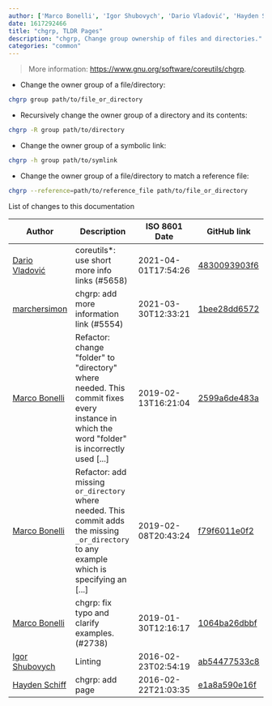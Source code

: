 ```yaml
---
author: ['Marco Bonelli', 'Igor Shubovych', 'Dario Vladović', 'Hayden Schiff', 'marchersimon']
date: 1617292466
title: "chgrp, TLDR Pages"
description: "chgrp, Change group ownership of files and directories."
categories: "common"
---
```

> More information: <https://www.gnu.org/software/coreutils/chgrp>.

- Change the owner group of a file/directory:

```bash
chgrp group path/to/file_or_directory
```

- Recursively change the owner group of a directory and its contents:

```bash
chgrp -R group path/to/directory
```

- Change the owner group of a symbolic link:

```bash
chgrp -h group path/to/symlink
```

- Change the owner group of a file/directory to match a reference file:

```bash
chgrp --reference=path/to/reference_file path/to/file_or_directory
```
List of changes to this documentation


Author | Description | ISO 8601 Date | GitHub link
------|-----|-----|-----
[Dario Vladović](mailto:d.vladimyr@gmail.com) | coreutils*: use short more info links (#5658) | 2021-04-01T17:54:26 | [4830093903f6](https://github.com/tldr-pages/tldr/commit/4830093903f66ccf3ebbc2ecf477286e45edac59)
[marchersimon](mailto:50295997+marchersimon@users.noreply.github.com) | chgrp: add more information link (#5554) | 2021-03-30T12:33:21 | [1bee28dd6572](https://github.com/tldr-pages/tldr/commit/1bee28dd6572c855d7cdb2ffd88e05794a8cfc86)
[Marco Bonelli](mailto:mb5.marcob@gmail.com) | Refactor: change "folder" to "directory" where needed. This commit fixes every instance in which the word "folder" is incorrectly used [...] | 2019-02-13T16:21:04 | [2599a6de483a](https://github.com/tldr-pages/tldr/commit/2599a6de483a70601ab17b29e0f18a5a8bdcaa12)
[Marco Bonelli](mailto:mb5.marcob@gmail.com) | Refactor: add missing `or_directory` where needed. This commit adds the missing `_or_directory` to any example which is specifying an [...] | 2019-02-08T20:43:24 | [f79f6011e0f2](https://github.com/tldr-pages/tldr/commit/f79f6011e0f298311848b5f38d66c309d4b92665)
[Marco Bonelli](mailto:mebeim@users.noreply.github.com) | chgrp: fix typo and clarify examples. (#2738) | 2019-01-30T12:16:17 | [1064ba26dbbf](https://github.com/tldr-pages/tldr/commit/1064ba26dbbf8e1ea20c3af1065212adc061959b)
[Igor Shubovych](mailto:igor.shubovych@gmail.com) | Linting | 2016-02-23T02:54:19 | [ab54477533c8](https://github.com/tldr-pages/tldr/commit/ab54477533c8d173fa4d30cf3146ac7c450d54d6)
[Hayden Schiff](mailto:oxguy3@gmail.com) | chgrp: add page | 2016-02-22T21:03:35 | [e1a8a590e16f](https://github.com/tldr-pages/tldr/commit/e1a8a590e16f4d3aee6fdf4e43e31e976ca772ba)

